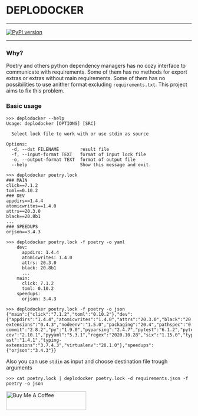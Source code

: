 # DEPLODOCKER
___________
[![PyPI version](https://badge.fury.io/py/deplodocker.svg)](https://badge.fury.io/py/deplodocker)
___________

### Why?

Poetry and others python dependency managers has no cozy interface to communicate with requirements.
Some of them has no methods for export extras or extras without main requirements.
Some of them has no possibilities to use anither format excluding `requirements.txt`.
This project aims to fix this problem.  


### Basic usage

```shell script
>>> deplodocker --help
Usage: deplodocker [OPTIONS] [SRC]

  Select lock file to work with or use stdin as source

Options:
  -d, --dst FILENAME        result file
  -f, --input-format TEXT   format of input lock file
  -o, --output-format TEXT  format of output file
  --help                    Show this message and exit.
```

```shell script
>>> deplodocker poetry.lock
### MAIN
click==7.1.2
toml==0.10.2
### DEV
appdirs==1.4.4
atomicwrites==1.4.0
attrs==20.3.0
black==20.8b1
...
### SPEEDUPS
orjson==3.4.3
```

```shell script
>>> deplodocker poetry.lock -f poetry -o yaml
    dev:
      appdirs: 1.4.4
      atomicwrites: 1.4.0
      attrs: 20.3.0
      black: 20.8b1
      ...
    main:
      click: 7.1.2
      toml: 0.10.2
    speedups:
      orjson: 3.4.3
```

```shell script
>>> deplodocker poetry.lock -f poetry -o json
{"main":{"click":"7.1.2","toml":"0.10.2"},"dev":{"appdirs":"1.4.4","atomicwrites":"1.4.0","attrs":"20.3.0","black":"20.8b1","cfgv":"3.2.0","colorama":"0.4.4","coverage":"5.3","distlib":"0.3.1","filelock":"3.0.12","identify":"1.5.9","iniconfig":"1.1.1","isort":"5.6.4","mypy-extensions":"0.4.3","nodeenv":"1.5.0","packaging":"20.4","pathspec":"0.8.0","pluggy":"0.13.1","pre-commit":"2.8.2","py":"1.9.0","pyparsing":"2.4.7","pytest":"6.1.2","pytest-cov":"2.10.1","pyyaml":"5.3.1","regex":"2020.10.28","six":"1.15.0","typed-ast":"1.4.1","typing-extensions":"3.7.4.3","virtualenv":"20.1.0"},"speedups":{"orjson":"3.4.3"}}
```

Also you can use `stdin` as input and choose destination file trough arguments
```shell script
>>> cat poetry.lock | deplodocker poetry.lock -d requirements.json -f poetry -o json
```

<a href="https://www.buymeacoffee.com/RussianCheese" target="_blank"><img src="https://cdn.buymeacoffee.com/buttons/arial-violet.png" alt="Buy Me A Coffee" style="height: 51px !important;width: 217px !important;" ></a>